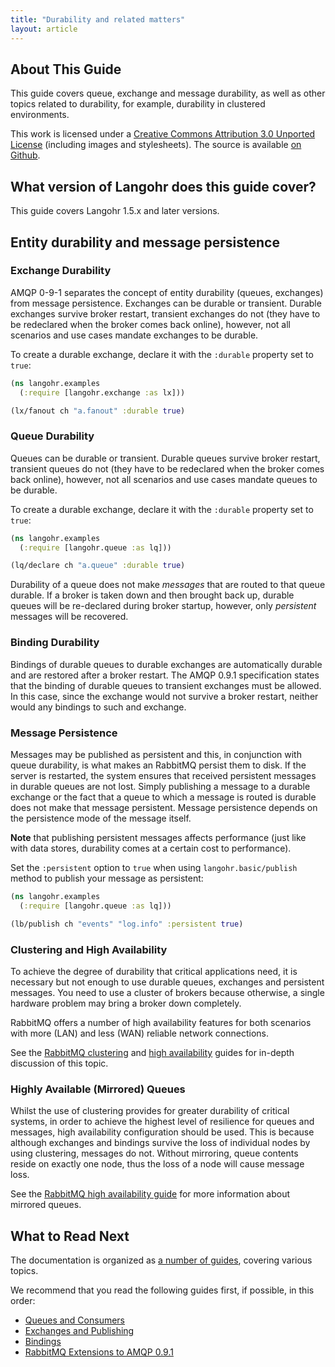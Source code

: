 ```yaml
---
title: "Durability and related matters"
layout: article
---
```


## About This Guide

This guide covers queue, exchange and message durability, as well as
other topics related to durability, for example, durability in
clustered environments.

This work is licensed under a <a rel="license"
href="http://creativecommons.org/licenses/by/3.0/">Creative Commons
Attribution 3.0 Unported License</a> (including images and
stylesheets). The source is available [on
Github](https://github.com/clojurewerkz/langohr.docs).


## What version of Langohr does this guide cover?

This guide covers Langohr 1.5.x and later versions.

## Entity durability and message persistence

### Exchange Durability

AMQP 0-9-1 separates the concept of entity durability (queues,
exchanges) from message persistence. Exchanges can be durable or
transient. Durable exchanges survive broker restart, transient
exchanges do not (they have to be redeclared when the broker comes
back online), however, not all scenarios and use cases mandate
exchanges to be durable.

To create a durable exchange, declare it with the `:durable` property
set to `true`:

``` clojure
(ns langohr.examples
  (:require [langohr.exchange :as lx]))

(lx/fanout ch "a.fanout" :durable true)
```

### Queue Durability

Queues can be durable or transient. Durable queues survive broker
restart, transient queues do not (they have to be redeclared when the
broker comes back online), however, not all scenarios and use cases
mandate queues to be durable.

To create a durable exchange, declare it with the `:durable` property
set to `true`:

``` clojure
(ns langohr.examples
  (:require [langohr.queue :as lq]))

(lq/declare ch "a.queue" :durable true)
```

Durability of a queue does not make _messages_ that are routed to that
queue durable. If a broker is taken down and then brought back up,
durable queues will be re-declared during broker startup, however,
only _persistent_ messages will be recovered.

### Binding Durability

Bindings of durable queues to durable exchanges are automatically
durable and are restored after a broker restart. The AMQP 0.9.1
specification states that the binding of durable queues to transient
exchanges must be allowed. In this case, since the exchange would not
survive a broker restart, neither would any bindings to such and
exchange.

### Message Persistence

Messages may be published as persistent and this, in conjunction with
queue durability, is what makes an RabbitMQ persist them to disk. If
the server is restarted, the system ensures that received persistent
messages in durable queues are not lost. Simply publishing a message
to a durable exchange or the fact that a queue to which a message is
routed is durable does not make that message persistent. Message
persistence depends on the persistence mode of the message itself.

**Note** that publishing persistent messages affects performance (just
like with data stores, durability comes at a certain cost to
performance).

Set the `:persistent` option to `true` when using
`langohr.basic/publish` method to publish your message as persistent:

``` clojure
(ns langohr.examples
  (:require [langohr.queue :as lq]))

(lb/publish ch "events" "log.info" :persistent true)
```

### Clustering and High Availability

To achieve the degree of durability that critical applications need,
it is necessary but not enough to use durable queues, exchanges and
persistent messages. You need to use a cluster of brokers because
otherwise, a single hardware problem may bring a broker down
completely.

RabbitMQ offers a number of high availability features for both scenarios with more
(LAN) and less (WAN) reliable network connections.

See the [RabbitMQ clustering](http://www.rabbitmq.com/clustering.html)
and [high availability](http://www.rabbitmq.com/ha.html) guides for
in-depth discussion of this topic.


### Highly Available (Mirrored) Queues

Whilst the use of clustering provides for greater durability of
critical systems, in order to achieve the highest level of resilience
for queues and messages, high availability configuration should be
used. This is because although exchanges and bindings survive the loss
of individual nodes by using clustering, messages do
not. Without mirroring, queue contents reside on exactly one node, thus the
loss of a node will cause message loss.

See the [RabbitMQ high availability
guide](http://www.rabbitmq.com/ha.html) for more information about
mirrored queues.


## What to Read Next

The documentation is organized as [a number of guides](/articles/guides.html), covering various topics.

We recommend that you read the following guides first, if possible, in this order:

 * [Queues and Consumers](/articles/queues.html)
 * [Exchanges and Publishing](/articles/exchanges.html)
 * [Bindings](/articles/bindings.html)
 * [RabbitMQ Extensions to AMQP 0.9.1](/articles/extensions.html)
